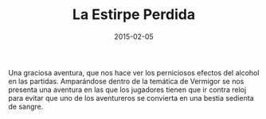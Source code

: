 ﻿---
title: La Estirpe Perdida
summary: "Un encuentro casual en el camino hace que los aventureros se introduzcan en una celebración Szgani con todo lo que acarrea: mujeres, alcohol, diversión… ¿Qué puede salir mal?"
authors:
  - Juan Carlos Morello
date: 2015-02-05
type: post
categories:
- Comunidad
tags:
- Dungeon
- Exterior
- Vermigor
minlevels: "3"
maxlevels: "5"
prices: gratis
session: "2"
mincharacters: "4"
maxcharacters: "6"
eval: no oficial
cover: "la_estirpe_perdida.jpg"
download: "la_estirpe_perdida.pdf"
moreinfo: "https://grecia103.rssing.com/chan-6225647/latest-article8.php"
license: "OGL"
draft: false

---

Una graciosa aventura, que nos hace ver los perniciosos efectos del alcohol en las partidas.
Amparándose dentro de la temática de Vermigor se nos presenta una aventura en las que los jugadores tienen que ir contra reloj para evitar que uno de los aventureros se convierta en una bestia sedienta de sangre.
